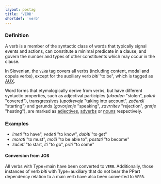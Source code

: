 ```yaml
---
layout: postag
title: 'VERB'
shortdef: 'verb'
---
```


### Definition

A verb is a member of the syntactic class of words that typically signal events and actions, can constitute a minimal predicate in a clause, and govern the number and types of other constituents which may occur in the clause.

In Slovenian, the `VERB` tag covers all verbs (including content, modal and copula verbs), except for the auxiliary verb _biti_ "to be", which is tagged as [AUX]().

Word forms that etymologically derive from verbs, but have different syntactic properties, such as adjectival participles (_ukraden_ "stolen", _pokrit_ "covered"), transgressives (_upoštevaje_ "taking into account", _začenši_ "starting") and gerunds (_govorjenje_ "speaking", _zavrnitev_ "rejection", _gretje_ "heating"), are marked as [adjectives](ADJ), [adverbs](ADV) or [nouns](NOUN) respectively. 

### Examples

* _imeti_ "to have", _vedeti_ "to know", _dobiti_ "to get"
* _morati_ "to must", _moči_ "to be able to", _postati_ "to become"
* _začeti_ "to start,  _iti_ "to go", _priti_ "to come"

#### Conversion from JOS

All verbs with Type=main have been converted to `VERB`. Additionally, those instances of verb _biti_ with Type=auxiliary that do not bear the PPart dependency relation to a main verb have also been converted to `VERB`.
